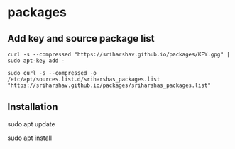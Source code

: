 # packages

## Add key and source package list ##

    curl -s --compressed "https://sriharshav.github.io/packages/KEY.gpg" | sudo apt-key add -

    sudo curl -s --compressed -o /etc/apt/sources.list.d/sriharshas_packages.list "https://sriharshav.github.io/packages/sriharshas_packages.list"

## Installation ##

sudo apt update

sudo apt install <pacakge>